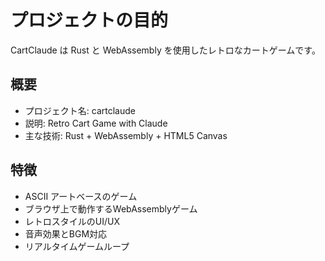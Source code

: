 # プロジェクトの目的

CartClaude は Rust と WebAssembly を使用したレトロなカートゲームです。

## 概要
- プロジェクト名: cartclaude
- 説明: Retro Cart Game with Claude
- 主な技術: Rust + WebAssembly + HTML5 Canvas

## 特徴
- ASCII アートベースのゲーム
- ブラウザ上で動作するWebAssemblyゲーム
- レトロスタイルのUI/UX
- 音声効果とBGM対応
- リアルタイムゲームループ